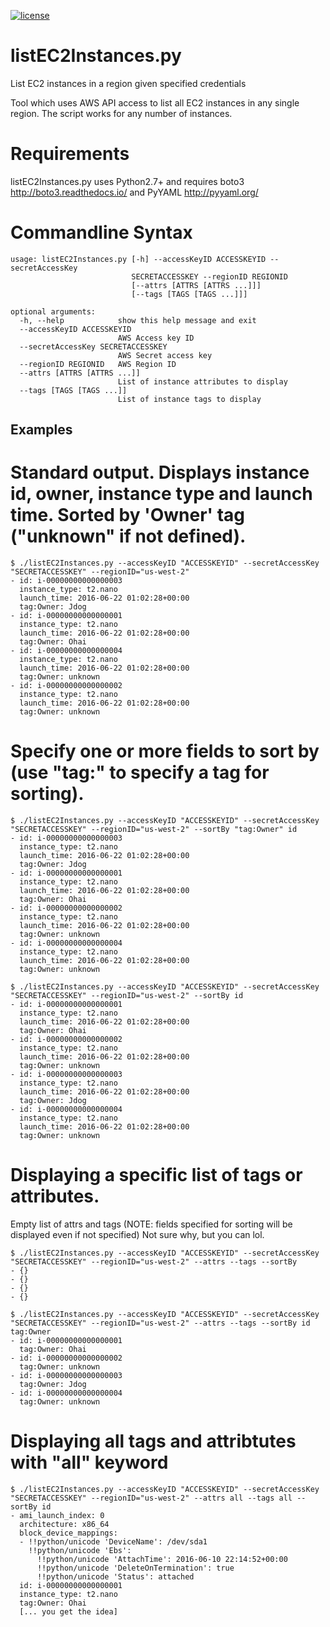 [![license](https://img.shields.io/badge/license-apache_2.0-red.svg?style=flat)](https://raw.githubusercontent.com/square/metrics/master/LICENSE)

# listEC2Instances.py

List EC2 instances in a region given specified credentials

Tool which uses AWS API access to list all EC2 instances in any
single region.  The script works for any number of instances.

# Requirements

listEC2Instances.py uses Python2.7+ and requires boto3 http://boto3.readthedocs.io/ and PyYAML http://pyyaml.org/

# Commandline Syntax
```
usage: listEC2Instances.py [-h] --accessKeyID ACCESSKEYID --secretAccessKey
                           SECRETACCESSKEY --regionID REGIONID
                           [--attrs [ATTRS [ATTRS ...]]]
                           [--tags [TAGS [TAGS ...]]]

optional arguments:
  -h, --help            show this help message and exit
  --accessKeyID ACCESSKEYID
                        AWS Access key ID
  --secretAccessKey SECRETACCESSKEY
                        AWS Secret access key
  --regionID REGIONID   AWS Region ID
  --attrs [ATTRS [ATTRS ...]]
                        List of instance attributes to display
  --tags [TAGS [TAGS ...]]
                        List of instance tags to display
```

## Examples

# Standard output.  Displays instance id, owner, instance type and launch time.  Sorted by 'Owner' tag ("unknown" if not defined).
```
$ ./listEC2Instances.py --accessKeyID "ACCESSKEYID" --secretAccessKey "SECRETACCESSKEY" --regionID="us-west-2"
- id: i-00000000000000003
  instance_type: t2.nano
  launch_time: 2016-06-22 01:02:28+00:00
  tag:Owner: Jdog
- id: i-00000000000000001
  instance_type: t2.nano
  launch_time: 2016-06-22 01:02:28+00:00
  tag:Owner: Ohai
- id: i-00000000000000004
  instance_type: t2.nano
  launch_time: 2016-06-22 01:02:28+00:00
  tag:Owner: unknown
- id: i-00000000000000002
  instance_type: t2.nano
  launch_time: 2016-06-22 01:02:28+00:00
  tag:Owner: unknown
```

# Specify one or more fields to sort by (use "tag:<tagName>" to specify a tag for sorting).
```
$ ./listEC2Instances.py --accessKeyID "ACCESSKEYID" --secretAccessKey "SECRETACCESSKEY" --regionID="us-west-2" --sortBy "tag:Owner" id
- id: i-00000000000000003
  instance_type: t2.nano
  launch_time: 2016-06-22 01:02:28+00:00
  tag:Owner: Jdog
- id: i-00000000000000001
  instance_type: t2.nano
  launch_time: 2016-06-22 01:02:28+00:00
  tag:Owner: Ohai
- id: i-00000000000000002
  instance_type: t2.nano
  launch_time: 2016-06-22 01:02:28+00:00
  tag:Owner: unknown
- id: i-00000000000000004
  instance_type: t2.nano
  launch_time: 2016-06-22 01:02:28+00:00
  tag:Owner: unknown

$ ./listEC2Instances.py --accessKeyID "ACCESSKEYID" --secretAccessKey "SECRETACCESSKEY" --regionID="us-west-2" --sortBy id
- id: i-00000000000000001
  instance_type: t2.nano
  launch_time: 2016-06-22 01:02:28+00:00
  tag:Owner: Ohai
- id: i-00000000000000002
  instance_type: t2.nano
  launch_time: 2016-06-22 01:02:28+00:00
  tag:Owner: unknown
- id: i-00000000000000003
  instance_type: t2.nano
  launch_time: 2016-06-22 01:02:28+00:00
  tag:Owner: Jdog
- id: i-00000000000000004
  instance_type: t2.nano
  launch_time: 2016-06-22 01:02:28+00:00
  tag:Owner: unknown
```

# Displaying a specific list of tags or attributes.
Empty list of attrs and tags (NOTE: fields specified for sorting will be displayed even if not specified)  Not sure why, but you can lol.
```
$ ./listEC2Instances.py --accessKeyID "ACCESSKEYID" --secretAccessKey "SECRETACCESSKEY" --regionID="us-west-2" --attrs --tags --sortBy
- {}
- {}
- {}
- {}

$ ./listEC2Instances.py --accessKeyID "ACCESSKEYID" --secretAccessKey "SECRETACCESSKEY" --regionID="us-west-2" --attrs --tags --sortBy id tag:Owner
- id: i-00000000000000001
  tag:Owner: Ohai
- id: i-00000000000000002
  tag:Owner: unknown
- id: i-00000000000000003
  tag:Owner: Jdog
- id: i-00000000000000004
  tag:Owner: unknown

```

# Displaying all tags and attribtutes with "all" keyword
```
$ ./listEC2Instances.py --accessKeyID "ACCESSKEYID" --secretAccessKey "SECRETACCESSKEY" --regionID="us-west-2" --attrs all --tags all --sortBy id
- ami_launch_index: 0
  architecture: x86_64
  block_device_mappings:
  - !!python/unicode 'DeviceName': /dev/sda1
    !!python/unicode 'Ebs':
      !!python/unicode 'AttachTime': 2016-06-10 22:14:52+00:00
      !!python/unicode 'DeleteOnTermination': true
      !!python/unicode 'Status': attached
  id: i-00000000000000001
  instance_type: t2.nano
  tag:Owner: Ohai
  [... you get the idea]

```

